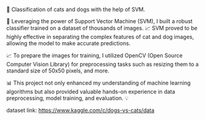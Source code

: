  🚀 
Classification of cats and dogs with the help of SVM.

🔎 Leveraging the power of Support Vector Machine (SVM), I built a robust classifier trained on a dataset of thousands of images.
📈 SVM proved to be highly effective in separating the complex features of cat and dog images, allowing the model to make accurate predictions.

📈 To prepare the images for training, I utilized OpenCV (Open Source Computer Vision Library) for preprocessing tasks such as resizing them to a standard size of 50x50 pixels, and more.

📊 This project not only enhanced my understanding of machine learning algorithms but also provided valuable hands-on experience in data preprocessing, model training, and evaluation. 💡


dataset link: https://www.kaggle.com/c/dogs-vs-cats/data
